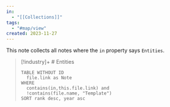 ```yaml
---
in:
  - "[[Collections]]"
tags:
  - "#map/view"
created: 2023-11-27
---
```

This note collects all notes where the `in` property says `Entities`.

> [!industry]+ # Entities
> ```dataview
> TABLE WITHOUT ID
> 	file.link as Note
> WHERE
> 	contains(in,this.file.link) and
> 	!contains(file.name, "Template")
> SORT rank desc, year asc
> ```
